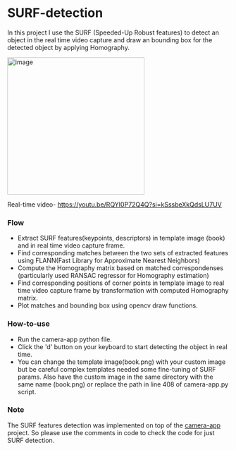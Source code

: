 # SURF-detection

In this project I use the SURF (Speeded-Up Robust features) to detect an object in the real time video capture and draw an bounding box for the detected object by applying Homography.

<img width="311" alt="image" src="https://github.com/tusharparimi/SURF-detection/assets/93556280/414a5bdc-7608-4373-9e54-3a42dcd0a366">

Real-time video-
https://youtu.be/RQYI0P72Q4Q?si=kSssbeXkQdsLU7UV

### Flow
- Extract SURF features(keypoints, descriptors) in template image (book) and in real time video capture frame.
- Find corresponding matches between the two sets of extracted features using FLANN(Fast Library for Approximate Nearest Neighbors)
- Compute the Homography matrix based on matched correspondenses (particularly used RANSAC regressor for Homography estimation)
- Find corresponding positions of corner points in template image to real time video capture frame by transformation with computed Homography matrix.
- Plot matches and bounding box using opencv draw functions.

### How-to-use
- Run the camera-app python file. 
- Click the 'd' button on your keyboard to start detecting the object in real time.
- You can change the template image(book.png) with your custom image but be careful complex templates needed some fine-tuning of SURF params. Also have the custom image in the same directory with the same name (book.png) or replace the path in line 408 of camera-app.py script.

### Note
The SURF features detection was implemented on top of the [camera-app](https://github.com/tusharparimi/camera-app) project. So please use the comments in code to check the code for just SURF detection.



